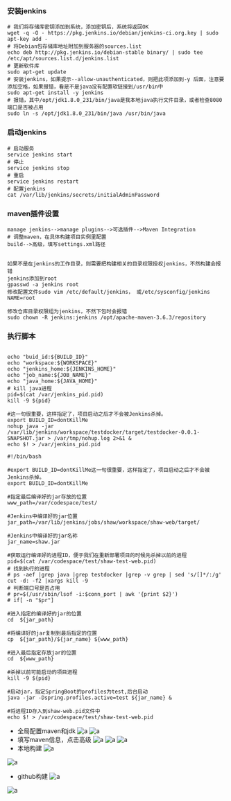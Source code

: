 ### 安装jenkins
``` shell
# 我们将存储库密钥添加到系统，添加密钥后，系统将返回OK
wget -q -O - https://pkg.jenkins.io/debian/jenkins-ci.org.key | sudo apt-key add -
# 将Debian包存储库地址附加到服务器的sources.list
echo deb http://pkg.jenkins.io/debian-stable binary/ | sudo tee /etc/apt/sources.list.d/jenkins.list
# 更新软件库
sudo apt-get update
# 安装jenkins，如果提示--allow-unauthenticated，则把此项添加到-y 后面，注意要添加空格，如果报错，看是不是java没有配置软链接到/usr/bin中
sudo apt-get install -y jenkins
# 报错，其中/opt/jdk1.8.0_231/bin/java是我本地java执行文件目录，或者检查8080端口是否被占用
sudo ln -s /opt/jdk1.8.0_231/bin/java /usr/bin/java
```

### 启动jenkins
```shell script
# 启动服务
service jenkins start
# 停止
service jenkins stop
# 重启
service jenkins restart
# 配置jenkins
cat /var/lib/jenkins/secrets/initialAdminPassword
```

### maven插件设置
```shell script
manage jenkins-->manage plugins-->可选插件-->Maven Integration
# 调整maven，在具体构建项目实例里配置
build-->高级，填写settings.xml路径


如果不是在jenkins的工作目录，则需要把构建相关的目录权限授权jenkins，不然构建会报错
jenkins添加到root
gpasswd -a jenkins root
修改配置文件sudo vim /etc/default/jenkins， 或/etc/sysconfig/jenkins
NAME=root

修改仓库目录权限组为jenkins，不然下包时会报错
sudo chown -R jenkins:jenkins /opt/apache-maven-3.6.3/repository

```
### 执行脚本
```shell script

echo "buid_id:${BUILD_ID}"
echo "workspace:${WORKSPACE}"
echo "jenkins_home:${JENKINS_HOME}"
echo "job_name:${JOB_NAME}"
echo "java_home:${JAVA_HOME}"
# kill java进程
pid=$(cat /var/jenkins_pid.pid)
kill -9 ${pid}

#这一句很重要，这样指定了，项目启动之后才不会被Jenkins杀掉。
export BUILD_ID=dontKillMe
nohup java -jar /var/lib/jenkins/workspace/testdocker/target/testdocker-0.0.1-SNAPSHOT.jar > /var/tmp/nohup.log 2>&1 &
echo $! > /var/jenkins_pid.pid
```

```shell script
#!/bin/bash 

#export BUILD_ID=dontKillMe这一句很重要，这样指定了，项目启动之后才不会被Jenkins杀掉。
export BUILD_ID=dontKillMe

#指定最后编译好的jar存放的位置
www_path=/var/codespace/test/

#Jenkins中编译好的jar位置
jar_path=/var/lib/jenkins/jobs/shaw/workspace/shaw-web/target/

#Jenkins中编译好的jar名称
jar_name=shaw.jar

#获取运行编译好的进程ID，便于我们在重新部署项目的时候先杀掉以前的进程
pid=$(cat /var/codespace/test/shaw-test-web.pid)
# 找到执行的进程
# ps -aef |grep java |grep testdocker |grep -v grep | sed 's/[]*/:/g' cut -d: -f2 |xargs kill -9
# 判断端口号是否占用
# pr=$(/usr/sbin/lsof -i:$conn_port | awk '{print $2}')
# if[ -n "$pr"]

#进入指定的编译好的jar的位置
cd  ${jar_path}

#将编译好的jar复制到最后指定的位置
cp  ${jar_path}/${jar_name} ${www_path}

#进入最后指定存放jar的位置
cd  ${www_path}

#杀掉以前可能启动的项目进程
kill -9 ${pid}

#启动jar，指定SpringBoot的profiles为test,后台启动
java -jar -Dspring.profiles.active=test ${jar_name} &

#将进程ID存入到shaw-web.pid文件中
echo $! > /var/codespace/test/shaw-test-web.pid
```

- 全局配置maven和jdk
![a](../imgs/jenkins/jenkins_maven.png)
![a](../imgs/jenkins/jenkins_maven2.png)
- 填写maven信息，点击高级
![a](../imgs/jenkins/jenkins_maven3.png)
![a](../imgs/jenkins/jenkins_maven4.png)
![a](../imgs/jenkins/jenkins5.png)
- 本地构建
![a](../imgs/jenkins/jenkins6.png)

![a](../imgs/jenkins/jenkins7.png)
- github构建
![a](../imgs/jenkins/jenkins8.png)

![a](../imgs/jenkins/jenkins9.png)